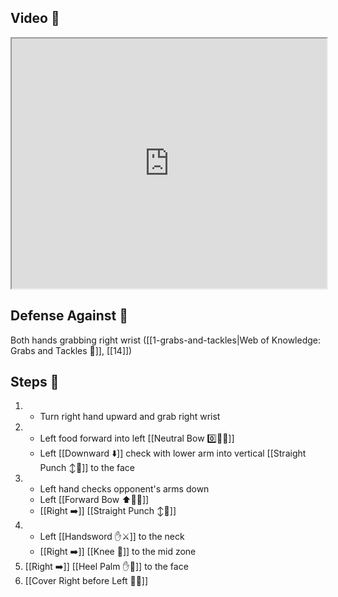 ## Video 🎥

<iframe src="https://www.youtube.com/embed/Nl1I_r8H0uM?start=268" width="100%" height="400"></iframe>

## Defense Against 🤺

Both hands grabbing right wrist ([[1-grabs-and-tackles|Web of Knowledge: Grabs and Tackles 🤝]], [[14]])

## Steps 👣

1. - Turn right hand upward and grab right wrist
2. - Left food forward into left [[Neutral Bow 0️⃣🧍‍♂️]]
    - Left [[Downward ⬇️]] check with lower arm into vertical [[Straight Punch ↕️👊]] to the face
3. - Left hand checks opponent's arms down
    - Left [[Forward Bow ⬆️🧍‍♂️]]
    - [[Right ➡️]] [[Straight Punch ↕️👊]]
4. - Left [[Handsword ✋⚔️]] to the neck
    - [[Right ➡️]] [[Knee 🦵]] to the mid zone
5. [[Right ➡️]] [[Heel Palm ✋🌴]] to the face
6. [[Cover Right before Left 🦶🔄]]

